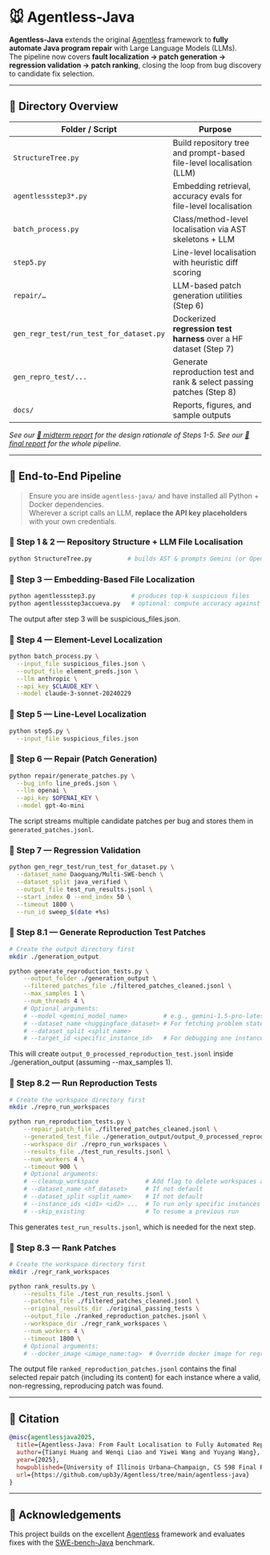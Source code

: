 # 🐭 Agentless-Java

**Agentless-Java** extends the original [Agentless](https://github.com/OpenAutoCoder/Agentless) framework to **fully automate Java program repair** with Large Language Models (LLMs).  
The pipeline now covers **fault localization → patch generation → regression validation → patch ranking**, closing the loop from bug discovery to candidate fix selection.

---

## 📁 Directory Overview

| Folder / Script | Purpose |
|-----------------|---------|
| `StructureTree.py` | Build repository tree and prompt-based file-level localisation (LLM) |
| `agentlessstep3*.py` | Embedding retrieval, accuracy evals for file-level localisation |
| `batch_process.py` | Class/​method-level localisation via AST skeletons + LLM |
| `step5.py` | Line-level localisation with heuristic diff scoring |
| `repair/…` | LLM-based patch generation utilities (Step 6) |
| `gen_regr_test/run_test_for_dataset.py` | Dockerized **regression test harness** over a HF dataset (Step 7) |
| `gen_repro_test/...` | Generate reproduction test and rank & select passing patches (Step 8) |
| `docs/` | Reports, figures, and sample outputs |

*See our [📄 midterm report](agentless-java/Agentless-Java_MidtermReport.pdf) for the design rationale of Steps 1-5.*
*See our [📄 final report](agentless-java/Agentless-Java_FinalReport.pdf) for the whole pipeline.*

---

## 🚀 End-to-End Pipeline

> Ensure you are inside `agentless-java/` and have installed all Python + Docker dependencies.  
> Wherever a script calls an LLM, **replace the API key placeholders** with your own credentials.

### 🔹 Step 1 & 2 — Repository Structure + LLM File Localisation
```bash
python StructureTree.py          # builds AST & prompts Gemini (or OpenAI)
````

### 🔹 Step 3 — Embedding-Based File Localization

```bash
python agentlessstep3.py          # produces top-k suspicious files
python agentlessstep3accueva.py   # optional: compute accuracy against GT
```
The output after step 3 will be suspicious_files.json.

### 🔹 Step 4 — Element-Level Localization

```bash
python batch_process.py \
  --input_file suspicious_files.json \
  --output_file element_preds.json \
  --llm anthropic \
  --api_key $CLAUDE_KEY \
  --model claude-3-sonnet-20240229
```

### 🔹 Step 5 — Line-Level Localization

```bash
python step5.py \
  --input_file suspicious_files.json

```

### 🔹 Step 6 — **Repair (Patch Generation)**

```bash
python repair/generate_patches.py \
  --bug_info line_preds.json \
  --llm openai \
  --api_key $OPENAI_KEY \
  --model gpt-4o-mini
```

The script streams multiple candidate patches per bug and stores them in
`generated_patches.jsonl`.

### 🔹 Step 7 — **Regression Validation**

```bash
python gen_regr_test/run_test_for_dataset.py \
  --dataset_name Daoguang/Multi-SWE-bench \
  --dataset_split java_verified \
  --output_file test_run_results.jsonl \
  --start_index 0 --end_index 50 \
  --timeout 1800 \
  --run_id sweep_$(date +%s)
```

### 🔹 Step 8.1 — **Generate Reproduction Test Patches**

```bash
# Create the output directory first
mkdir ./generation_output

python generate_reproduction_tests.py \
    --output_folder ./generation_output \
    --filtered_patches_file ./filtered_patches_cleaned.jsonl \
    --max_samples 1 \
    --num_threads 4 \
    # Optional arguments:
    # --model <gemini_model_name>          # e.g., gemini-1.5-pro-latest
    # --dataset_name <huggingface_dataset> # For fetching problem statements
    # --dataset_split <split_name>
    # --target_id <specific_instance_id>   # For debugging one instance
```
This will create `output_0_processed_reproduction_test.jsonl` inside ./generation_output (assuming --max_samples 1).

### 🔹 Step 8.2 — **Run Reproduction Tests**

```bash
# Create the workspace directory first
mkdir ./repro_run_workspaces

python run_reproduction_tests.py \
    --repair_patch_file ./filtered_patches_cleaned.jsonl \
    --generated_test_file ./generation_output/output_0_processed_reproduction_test.jsonl \
    --workspace_dir ./repro_run_workspaces \
    --results_file ./test_run_results.jsonl \
    --num_workers 4 \
    --timeout 900 \
    # Optional arguments:
    # --cleanup_workspace             # Add flag to delete workspaces after runs
    # --dataset_name <hf_dataset>     # If not default
    # --dataset_split <split_name>    # If not default
    # --instance_ids <id1> <id2> ...  # To run only specific instances
    # --skip_existing                 # To resume a previous run
```
This generates `test_run_results.jsonl`, which is needed for the next step.

### 🔹 Step 8.3 — **Rank Patches**

```bash
# Create the workspace directory first
mkdir ./regr_rank_workspaces

python rank_results.py \
    --results_file ./test_run_results.jsonl \
    --patches_file ./filtered_patches_cleaned.jsonl \
    --original_results_dir ./original_passing_tests \
    --output_file ./ranked_reproduction_patches.jsonl \
    --workspace_dir ./regr_rank_workspaces \
    --num_workers 4 \
    --timeout 1800 \
    # Optional arguments:
    # --docker_image <image_name:tag>  # Override docker image for regression tests
```
The output file `ranked_reproduction_patches.jsonl` contains the final selected repair patch (including its content) for each instance where a valid, non-regressing, reproducing patch was found.



---

## 📝 Citation

```bibtex
@misc{agentlessjava2025,
  title={Agentless-Java: From Fault Localisation to Fully Automated Repair in the Java Ecosystem},
  author={Tianyi Huang and Wenqi Liao and Yiwei Wang and Yuyang Wang},
  year={2025},
  howpublished={University of Illinois Urbana–Champaign, CS 598 Final Report},
  url={https://github.com/upb3y/Agentless/tree/main/agentless-java}
}
```

---

## 🙌 Acknowledgements

This project builds on the excellent [Agentless](https://github.com/OpenAutoCoder/Agentless) framework and evaluates fixes with the
[SWE-bench-Java](https://arxiv.org/abs/2408.14354) benchmark.
